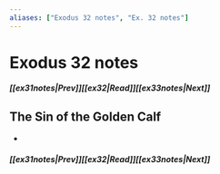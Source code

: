 ```yaml
---
aliases: ["Exodus 32 notes", "Ex. 32 notes"]
---
```

# Exodus 32 notes
##### <span class=arrow-left></span>[[ex31notes|Prev]]<span class=navigation-separator></span>[[ex32|Read]]<span class=navigation-separator></span>[[ex33notes|Next]]<span class=arrow-right></span>
## The Sin of the Golden Calf
- 
##### <span class=arrow-left></span>[[ex31notes|Prev]]<span class=navigation-separator></span>[[ex32|Read]]<span class=navigation-separator></span>[[ex33notes|Next]]<span class=arrow-right></span>